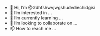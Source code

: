- 👋 Hi, I’m @Gdhfshwvjwgshudvdiechidgisi
- 👀 I’m interested in ...
- 🌱 I’m currently learning ...
- 💞️ I’m looking to collaborate on ...
- 📫 How to reach me ...

<!---
Gdhfshwvjwgshudvdiechidgisi/Gdhfshwvjwgshudvdiechidgisi is a ✨ special ✨ repository because its `README.md` (this file) appears on your GitHub profile.
You can click the Preview link to take a look at your changes.
--->
